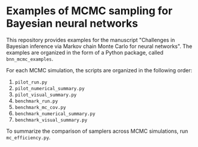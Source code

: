 # Examples of MCMC sampling for Bayesian neural networks

This repository provides examples for the manuscript
"Challenges in Bayesian inference via Markov chain Monte Carlo for neural networks".
The examples are organized in the form of a Python package,
called `bnn_mcmc_examples`.

For each MCMC simulation, the scripts are organized in the following order:
1. `pilot_run.py`
2. `pilot_numerical_summary.py`
3. `pilot_visual_summary.py`
4. `benchmark_run.py`
5. `benchmark_mc_cov.py`
6. `benchmark_numerical_summary.py`
7. `benchmark_visual_summary.py`

To summarize the comparison of samplers across MCMC simulations, run `mc_efficiency.py`.
